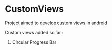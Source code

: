 # CustomViews
Project aimed to develop custom views in android 

Custom views added so far :

 1. Circular Progress Bar 
